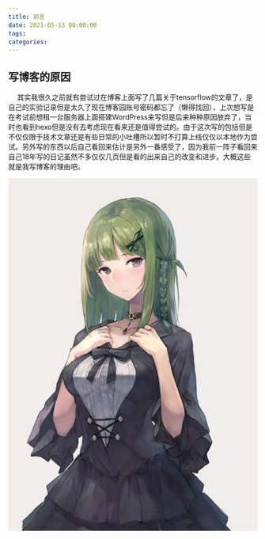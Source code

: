 ```yaml
---
title: 前言
date: 2021-05-13 00:00:00
tags:
categories:
---
```


## 写博客的原因

&ensp;&ensp; 其实我很久之前就有尝试过在博客上面写了几篇关于tensorflow的文章了，是自己的实验记录但是太久了现在博客园账号密码都忘了（懒得找回），上次想写是在考试前想租一台服务器上面搭建WordPress来写但是后来种种原因放弃了，当时也看到hexo但是没有去考虑现在看来还是值得尝试的。由于这次写的包括但是不仅仅限于技术文章还是有些日常的小吐槽所以暂时不打算上线仅仅以本地作为尝试。另外写的东西以后自己看回来估计是另外一番感受了，因为我前一阵子看回来自己18年写的日记虽然不多仅仅几页但是看的出来自己的改变和进步。大概这些就是我写博客的理由吧。

![avatar](/img/sc5.jpg)

